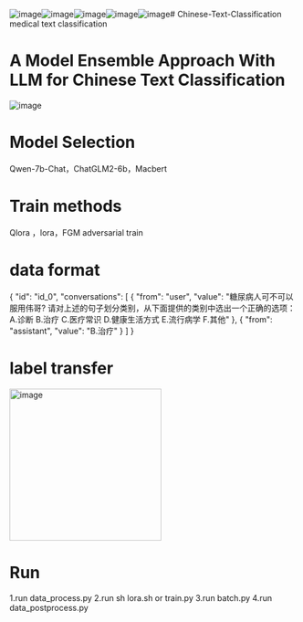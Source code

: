 ![image](https://github.com/swaggy66/Chinese-Text-Classification/assets/91064816/256d31f4-03b9-43a2-8ec8-c295d8de954b)![image](https://github.com/swaggy66/Chinese-Text-Classification/assets/91064816/3726db27-b55b-441b-817e-432ffead7c61)![image](https://github.com/swaggy66/Chinese-Text-Classification/assets/91064816/f96a0658-2cd4-4440-890b-2f2e3f74834d)![image](https://github.com/swaggy66/Chinese-Text-Classification/assets/91064816/0c88f504-3b7a-4dea-99d4-2616a4abe258)![image](https://github.com/swaggy66/Chinese-Text-Classification/assets/91064816/996aea44-8185-4ac9-8f8d-83887f48669b)# Chinese-Text-Classification
medical text classification

# A Model Ensemble Approach With LLM for Chinese Text Classification

![image](https://github.com/swaggy66/Chinese-Text-Classification/assets/91064816/b6504dff-11d3-4d03-b87c-549bc1fcb2b2)

# Model Selection

Qwen-7b-Chat，ChatGLM2-6b，Macbert

# Train methods

Qlora ，lora，FGM adversarial train

# data format

{
    "id": "id_0",
    "conversations": [
      {
        "from": "user",
        "value": "糖尿病人可不可以服用伟哥? 请对上述的句子划分类别，从下面提供的类别中选出一个正确的选项：A.诊断 B.治疗 C.医疗常识 D.健康生活方式 E.流行病学 F.其他"
      },
      {
        "from": "assistant",
        "value": "B.治疗"
      }
    ]
  }
# label transfer

<img width="266" alt="image" src="https://github.com/swaggy66/Chinese-Text-Classification/assets/91064816/9abc3923-a355-4d74-9cf5-f15c836613d8">

# Run
1.run data_process.py
2.run sh lora.sh or train.py
3.run batch.py
4.run data_postprocess.py
